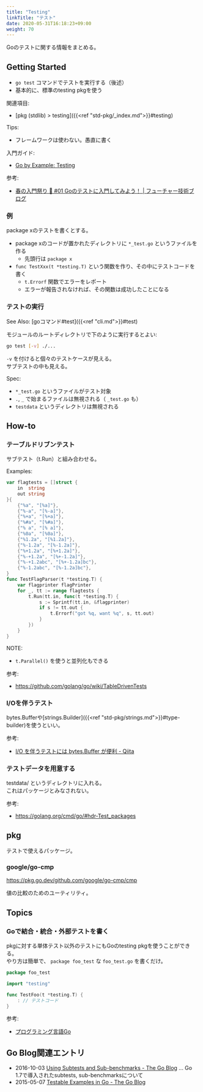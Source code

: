 ```yaml
---
title: "Testing"
linkTitle: "テスト"
date: 2020-05-31T16:18:23+09:00
weight: 70
---
```


Goのテストに関する情報をまとめる。

## Getting Started

- `go test` コマンドでテストを実行する（後述）
- 基本的に、標準のtesting pkgを使う

関連項目:

- [pkg (stdlib) > testing]({{<ref "std-pkg/_index.md">}}#testing)

Tips:

- フレームワークは使わない。愚直に書く

入門ガイド:

- [Go by Example: Testing](https://gobyexample.com/testing)

参考:

- [春の入門祭り 🌸 #01 Goのテストに入門してみよう！ | フューチャー技術ブログ](https://future-architect.github.io/articles/20200601/)

### 例

package xのテストを書くとする。

- package xのコードが置かれたディレクトリに `*_test.go` というファイルを作る
  - 先頭行は `package x`
- `func TestXxx(t *testing.T)` という関数を作り、その中にテストコードを書く
  - `t.Errorf` 関数でエラーをレポート
  - エラーが報告されなければ、その関数は成功したことになる

### テストの実行

See Also: [goコマンド#test]({{<ref "cli.md">}}#test)

モジュールのルートディレクトリで下のように実行するとよい:

```sh
go test [-v] ./...
```

`-v` を付けると個々のテストケースが見える。  
サブテストの中も見える。

Spec:

- `*_test.go` というファイルがテスト対象
- `.`, `_` で始まるファイルは無視される（ `_test.go` も）
- `testdata` というディレクトリは無視される

## How-to
### テーブルドリブンテスト

サブテスト（t.Run）と組み合わせる。

Examples:

```go
var flagtests = []struct {
	in  string
	out string
}{
	{"%a", "[%a]"},
	{"%-a", "[%-a]"},
	{"%+a", "[%+a]"},
	{"%#a", "[%#a]"},
	{"% a", "[% a]"},
	{"%0a", "[%0a]"},
	{"%1.2a", "[%1.2a]"},
	{"%-1.2a", "[%-1.2a]"},
	{"%+1.2a", "[%+1.2a]"},
	{"%-+1.2a", "[%+-1.2a]"},
	{"%-+1.2abc", "[%+-1.2a]bc"},
	{"%-1.2abc", "[%-1.2a]bc"},
}
func TestFlagParser(t *testing.T) {
	var flagprinter flagPrinter
	for _, tt := range flagtests {
		t.Run(tt.in, func(t *testing.T) {
			s := Sprintf(tt.in, &flagprinter)
			if s != tt.out {
				t.Errorf("got %q, want %q", s, tt.out)
			}
		})
	}
}
```

NOTE:

- `t.Parallel()` を使うと並列化もできる

参考:

- https://github.com/golang/go/wiki/TableDrivenTests

### I/Oを伴うテスト

bytes.Bufferや[strings.Builder]({{<ref "std-pkg/strings.md">}}#type-builder)を使うといい。

参考:

- [I/O を伴うテストには bytes.Buffer が便利 - Qiita](https://qiita.com/yuya_takeyama/items/c4211fa77488cb6915ec)

### テストデータを用意する

testdata/ というディレクトリに入れる。  
これはパッケージとみなされない。

参考:

- https://golang.org/cmd/go/#hdr-Test_packages

## pkg

テストで使えるパッケージ。

### google/go-cmp

https://pkg.go.dev/github.com/google/go-cmp/cmp

値の比較のためのユーティリティ。

## Topics
### Goで結合・統合・外部テストを書く

pkgに対する単体テスト以外のテストにもGoのtesting pkgを使うことができる。  
やり方は簡単で、 `package foo_test` な `foo_test.go` を書くだけ。

```go
package foo_test

import "testing"

func TestFoo(t *testing.T) {
    : // テストコード
}
```

参考:

- [プログラミング言語Go](http://amzn.to/2tXDqfc)

## Go Blog関連エントリ

- 2016-10-03 [Using Subtests and Sub-benchmarks - The Go Blog](https://blog.golang.org/subtests) ... Go 1.7で導入されたsubtests, sub-benchmarksについて
- 2015-05-07 [Testable Examples in Go - The Go Blog](https://blog.golang.org/examples)
